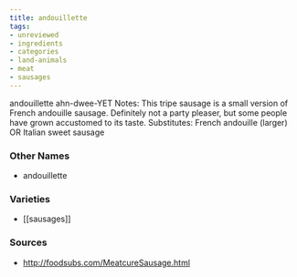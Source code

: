 ```yaml
---
title: andouillette
tags:
- unreviewed
- ingredients
- categories
- land-animals
- meat
- sausages
---
```

andouillette ahn-dwee-YET Notes: This tripe sausage is a small version of French andouille sausage. Definitely not a party pleaser, but some people have grown accustomed to its taste. Substitutes: French andouille (larger) OR Italian sweet sausage

### Other Names

* andouillette

### Varieties

* [[sausages]]

### Sources
* http://foodsubs.com/MeatcureSausage.html
